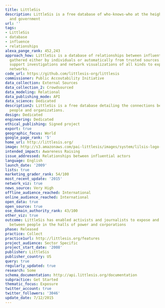 ```yaml
---
title: LittleSis
description: LittleSis is a free database of who-knows-who at the heights of business
  and government
url: ''
tags:
- LittleSis
- database
- influence
- relationships
alexa_pange_rank: 452,243
approach_how: LittleSis is a database of relationships between influential actors,
  gathered either by individuals or automatically from trusted sources. It aims to
  support investigations and network visualizations of all kinds to expose influential
  networks.
code_url: https://github.com/littlesis-org/littlesis
commissioner: Public Accoutability Initiative
data_collection: External Sources
data_collection_2: Crowdsourced
data_modeling: Relational
data_publishing_mode: API
data_science: Dedicated
description2: LittleSis is a free database detailing the connections between powerful
  people and organizations.
design: Dedicated
engineering: Dedicated
ethical_publishing: Signed project
export: true
geographic_focus: World
google_page_rank: '5'
home_url: http://littlesis.org/
image: http://s3.amazonaws.com/pai-littlesis/images/system/lilsis-logo-trans-200.png
intended_impact: Awareness Raising
issue_addressed: Relationships between influential actors
language: English
launch_date: '2009'
lists: true
marketing_grader_rank: 54/100
most_recent_update: '2015'
network_viz: true
news_source: Very High
offline_audience_reached: International
online_audience_reached: International
open_data: true
open_source: true
ose_domain_authority_rank: 43/100
other_viz: true
outcome: LittleSis has enabled activists and journalists to expose and report on links
  between people in the halls of power and corporations
phase: Released
practice: Collect
practice1url: http://littlesis.org/features
project_audience: Sector Specific
project_start_date: '2008'
publisher: LittleSis
publisher_country: US
query: true
regularly_updated: true
research: Some
schema_documentation: http://api.littlesis.org/documentation
subpractice: Get Started
thematic_focus: Exposure
twitter_account: true
twitter_followers: '3046'
update_date: 7/12/2015
---
```

